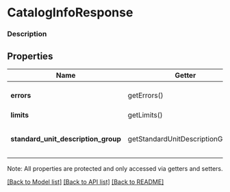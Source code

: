 # CatalogInfoResponse

### Description



## Properties
Name | Getter | Setter | Type | Description | Notes
------------ | ------------- | ------------- | ------------- | ------------- | -------------
**errors** | getErrors() | setErrors($value) | [**\SquareConnect\Model\Error[]**](Error.md) | The set of [Error](#type-error)s encountered. | [optional] 
**limits** | getLimits() | setLimits($value) | [**\SquareConnect\Model\CatalogInfoResponseLimits**](CatalogInfoResponseLimits.md) |  | [optional] 
**standard_unit_description_group** | getStandardUnitDescriptionGroup() | setStandardUnitDescriptionGroup($value) | [**\SquareConnect\Model\StandardUnitDescriptionGroup**](StandardUnitDescriptionGroup.md) | Names and abbreviations for standard units. | [optional] 

Note: All properties are protected and only accessed via getters and setters.

[[Back to Model list]](../../README.md#documentation-for-models) [[Back to API list]](../../README.md#documentation-for-api-endpoints) [[Back to README]](../../README.md)

